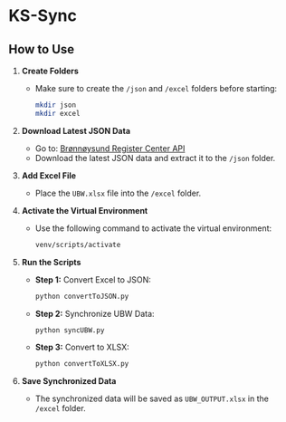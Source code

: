 # KS-Sync

## How to Use

1. **Create Folders**
   - Make sure to create the `/json` and `/excel` folders before starting:
     ```bash
     mkdir json
     mkdir excel
     ```

2. **Download Latest JSON Data**
   - Go to: [Brønnøysund Register Center API](https://data.brreg.no/enhetsregisteret/oppslag/enheter)
   - Download the latest JSON data and extract it to the `/json` folder.

3. **Add Excel File**
   - Place the `UBW.xlsx` file into the `/excel` folder.

4. **Activate the Virtual Environment**
   - Use the following command to activate the virtual environment:
     ```bash
     venv/scripts/activate
     ```

5. **Run the Scripts**

   - **Step 1:** Convert Excel to JSON:
     ```bash
     python convertToJSON.py
     ```
     
   - **Step 2:** Synchronize UBW Data:
     ```bash
     python syncUBW.py
     ```

   - **Step 3:** Convert to XLSX:
     ```bash
     python convertToXLSX.py
     ```

6. **Save Synchronized Data**
   - The synchronized data will be saved as `UBW_OUTPUT.xlsx` in the `/excel` folder.
